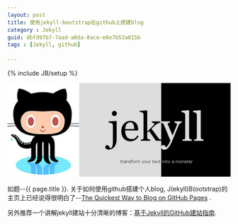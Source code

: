 ```yaml
---
layout: post
title: 使用jekyll-bootstrap在github上搭建blog
category : Jekyll
guid: dbfd97b7-7aad-a0da-8ace-e6e7b53a015b
tags : [Jekyll, github]

---
```

{% include JB/setup %}

![Jekyll-Bootstrap & Github](/assets/images/jekyll/github-pages-jekyll.png)

如题--{{ page.title }}. 关于如何使用github搭建个人blog, J(ekyll)B(ootstrap)的主页上已经说得很明白了--[The Quickest Way to Blog on GitHub Pages](http://jekyllbootstrap.com/) . 


另外推荐一个讲解jekyll建站十分清晰的博客：[基于Jekyll的GitHub建站指南](http://qianjiye.de/2012/07/host-your-pages-at-github-using-jekyll/#jekyll-and-github).

